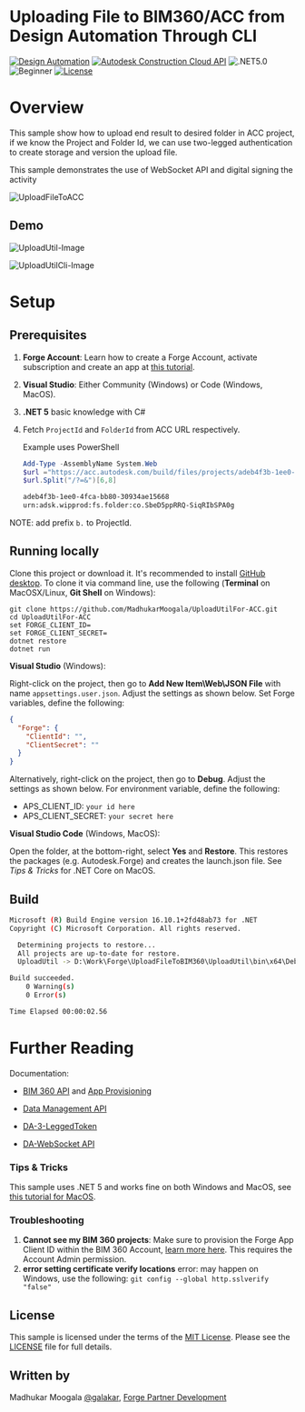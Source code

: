 # Uploading File to BIM360/ACC from Design Automation Through CLI

[![Design Automation](https://img.shields.io/badge/Design%20Automation-v3-brightgreen)](https://forge.autodesk.com/en/docs/design-automation/v3)
[![Autodesk Construction Cloud API](https://img.shields.io/badge/ACC-v1-brightgreen.svg)](https://forge.autodesk.com/en/docs/acc/v1/overview/)
![.NET5.0](https://img.shields.io/badge/.NET-5.0-brightgreen.svg)
![Beginner](https://img.shields.io/badge/Level-Beginner-green.svg)
[![License](https://img.shields.io/:license-MIT-blue.svg)](http://opensource.org/licenses/MIT)


# Overview

This sample show how to upload end result to desired folder in ACC project, if we know the Project and Folder Id, we can use two-legged authentication to create storage and version the upload file.

This sample demonstrates the use of WebSocket API and digital signing the activity

![UploadFileToACC](UploadFileToACC.png)



## Demo

![UploadUtil-Image](https://github.com/MadhukarMoogala/UploadUtilFor-ACC/blob/master/UploadUtil2.gif)

![UploadUtilCli-Image](https://github.com/MadhukarMoogala/UploadUtilFor-ACC/blob/master/UploadUtilCli.gif)

# Setup

## Prerequisites

1. **Forge Account**: Learn how to create a Forge Account, activate subscription and create an app at [this tutorial](http://learnforge.autodesk.io/#/account/).

2. **Visual Studio**: Either Community (Windows) or Code (Windows, MacOS).

3. **.NET 5** basic knowledge with C#

4. Fetch `ProjectId` and `FolderId` from ACC  URL respectively.

   Example uses PowerShell

   ```powershell
   Add-Type -AssemblyName System.Web
   $url ="https://acc.autodesk.com/build/files/projects/adeb4f3b-1ee0-4fca-bb80-30934ae15668?folderUrn=urn%3Aadsk.wipprod%3Afs.folder%3Aco.SbeD5ppRRQ-SiqRIbSPA0g&viewModel=detail&moduleId=folders"
   $url.Split("/?=&")[6,8]
   ```

   ```bash
   adeb4f3b-1ee0-4fca-bb80-30934ae15668
   urn:adsk.wipprod:fs.folder:co.SbeD5ppRRQ-SiqRIbSPA0g
   ```

NOTE: add prefix `b.` to ProjectId.

## Running locally

Clone this project or download it. It's recommended to install [GitHub desktop](https://desktop.github.com/). To clone it via command line, use the following (**Terminal** on MacOSX/Linux, **Git Shell** on Windows):

```
git clone https://github.com/MadhukarMoogala/UploadUtilFor-ACC.git
cd UploadUtilFor-ACC
set FORGE_CLIENT_ID=
set FORGE_CLIENT_SECRET=
dotnet restore
dotnet run
```

**Visual Studio** (Windows):

Right-click on the project, then go to **Add New Item\Web\JSON File** with name `appsettings.user.json`. Adjust the settings as shown below. Set Forge variables, define the following:

```json
{
  "Forge": {
    "ClientId": "",
    "ClientSecret": ""
  }
}

```

Alternatively, right-click on the project, then go to **Debug**. Adjust the settings as shown below. For environment variable, define the following:

- APS_CLIENT_ID: `your id here`
- APS_CLIENT_SECRET: `your secret here`

**Visual Studio Code** (Windows, MacOS):

Open the folder, at the bottom-right, select **Yes** and **Restore**. This restores the packages (e.g. Autodesk.Forge) and creates the launch.json file. See *Tips & Tricks* for .NET Core on MacOS.

## Build 

```bash
Microsoft (R) Build Engine version 16.10.1+2fd48ab73 for .NET
Copyright (C) Microsoft Corporation. All rights reserved.

  Determining projects to restore...
  All projects are up-to-date for restore.
  UploadUtil -> D:\Work\Forge\UploadFileToBIM360\UploadUtil\bin\x64\Debug\net5.0\UploadUtil.dll

Build succeeded.
    0 Warning(s)
    0 Error(s)

Time Elapsed 00:00:02.56
```




# Further Reading

Documentation:

- [BIM 360 API](https://developer.autodesk.com/en/docs/bim360/v1/overview/) and [App Provisioning](https://forge.autodesk.com/blog/bim-360-docs-provisioning-forge-apps)

- [Data Management API](https://developer.autodesk.com/en/docs/data/v2/overview/)

- [DA-3-LeggedToken](https://forge.autodesk.com/en/docs/design-automation/v3/developers_guide/3-legged-oauth-token-usage/)

- [DA-WebSocket API](https://forge.autodesk.com/en/docs/design-automation/v3/developers_guide/websocket-api/)

  

### Tips & Tricks

This sample uses .NET 5 and works fine on both Windows and MacOS, see [this tutorial for MacOS](https://github.com/augustogoncalves/dotnetcoreheroku).

### Troubleshooting

1. **Cannot see my BIM 360 projects**: Make sure to provision the Forge App Client ID within the BIM 360 Account, [learn more here](https://forge.autodesk.com/blog/bim-360-docs-provisioning-forge-apps). This requires the Account Admin permission.
2. **error setting certificate verify locations** error: may happen on Windows, use the following: `git config --global http.sslverify "false"`

## License

This sample is licensed under the terms of the [MIT License](http://opensource.org/licenses/MIT). Please see the [LICENSE](https://github.com/MadhukarMoogala/UploadUtilFor-ACC/blob/master/LICENSE) file for full details.

## Written by

Madhukar Moogala [@galakar](http://twitter.com/galakar), [Forge Partner Development](http://forge.autodesk.com/)

